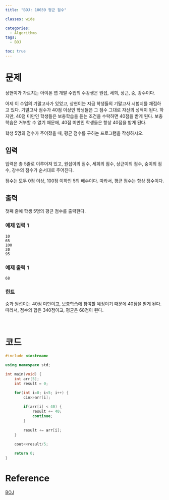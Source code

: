 ```yaml
---
title: "BOJ: 10039 평균 점수"

classes: wide

categories:
  - Algorithms
tags:
  - BOJ

toc: true
---
```


# 문제

상현이가 가르치는 아이폰 앱 개발 수업의 수강생은 원섭, 세희, 상근, 숭, 강수이다.

어제 이 수업의 기말고사가 있었고, 상현이는 지금 학생들의 기말고사 시험지를 채점하고 있다. 기말고사 점수가 40점 이상인 학생들은 그 점수 그대로 자신의 성적이 된다. 하지만, 40점 미만인 학생들은 보충학습을 듣는 조건을 수락하면 40점을 받게 된다. 보충학습은 거부할 수 없기 때문에, 40점 미만인 학생들은 항상 40점을 받게 된다.

학생 5명의 점수가 주어졌을 때, 평균 점수를 구하는 프로그램을 작성하시오.

## 입력

입력은 총 5줄로 이루어져 있고, 원섭이의 점수, 세희의 점수, 상근이의 점수, 숭이의 점수, 강수의 점수가 순서대로 주어진다.

점수는 모두 0점 이상, 100점 이하인 5의 배수이다. 따라서, 평균 점수는 항상 정수이다.

## 출력

첫째 줄에 학생 5명의 평균 점수를 출력한다.

### 예제 입력 1

```shell
10
65
100
30
95
```

### 예제 출력 1

```shell
68
```

### 힌트

숭과 원섭이는 40점 미만이고, 보충학습에 참여할 예정이기 때문에 40점을 받게 된다. 따라서, 점수의 합은 340점이고, 평균은 68점이 된다.

<br/>

# 코드

```cpp
#include <iostream>

using namespace std;

int main(void) {
    int arr[5];
    int result = 0;

    for(int i=0; i<5; i++) {
        cin>>arr[i];
        
        if(arr[i] < 40) {
            result += 40;
            continue;
        }
            
        result += arr[i];
    }
    
    cout<<result/5;

    return 0;
}
```

# Reference

[BOJ](https://www.acmicpc.net/problem/10039)